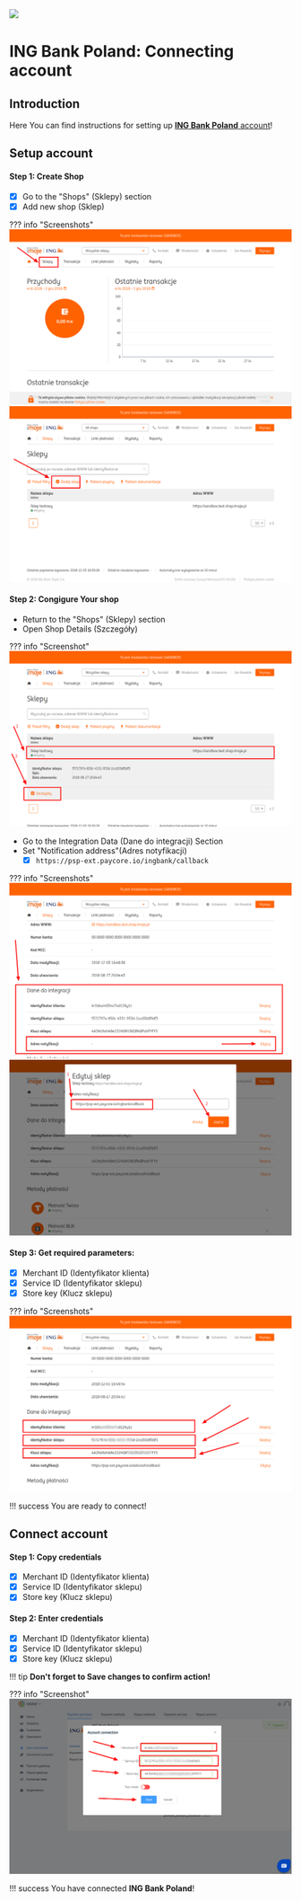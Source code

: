 <img src="https://static.openfintech.io/payment_providers/ingbankpl/logo.svg?w=400" width="400px">

# ING Bank Poland: Connecting account

## Introduction

Here You can find  instructions for setting up <a href="https://login.ingbank.pl/mojeing/app/#login" target="_blank" rel="noopener">**ING Bank Poland** account</a>!

## Setup account

#### Step 1: Create Shop
- [x] Go to the "Shops" (Sklepy) section
- [x] Add new shop (Sklep)

??? info "Screenshots"
    [![Step 1](images/ingbank-step1_1.png)](images/ingbank-step1_1.png)
    [![Step 1](images/ingbank-step1_2.png)](images/ingbank-step1_2.png)

#### Step 2: Congigure Your shop

- Return to the "Shops" (Sklepy) section
- Open Shop Details (Szczegóły)

??? info "Screenshot"
    [![Step 2](images/ingbank-step2_1.png)](images/ingbank-step2_1.png)

- Go to the Integration Data (Dane do integracji) Section
- Set "Notification address"(Adres notyfikacji)
    - [x] ```https://psp-ext.paycore.io/ingbank/callback```

??? info "Screenshots"
    [![Step 2](images/ingbank-step2_2.png)](images/ingbank-step2_2.png)
    [![Step 2](images/ingbank-step2_3.png)](images/ingbank-step2_3.png)

#### Step 3: Get required parameters:
- [x] Merchant ID (Identyfikator klienta)
- [x] Service ID (Identyfikator sklepu)
- [x] Store key (Klucz sklepu) 

??? info "Screenshots"
    [![Step 2](images/ingbank-step3.png)](images/ingbank-step3.png)

!!! success
    You are ready to connect!
    
## Connect account

#### Step 1: Copy credentials

- [x] Merchant ID (Identyfikator klienta)
- [x] Service ID (Identyfikator sklepu)
- [x] Store key (Klucz sklepu)

#### Step 2: Enter credentials

- [x] Merchant ID (Identyfikator klienta)
- [x] Service ID (Identyfikator sklepu)
- [x] Store key (Klucz sklepu)

!!! tip
    **Don't forget to Save changes to confirm action!**

??? info "Screenshot"
    [![Step 2](images/ingbank-step_connect.png)](images/4bill-step_connect.png)


!!! success
    You have connected **ING Bank Poland**!